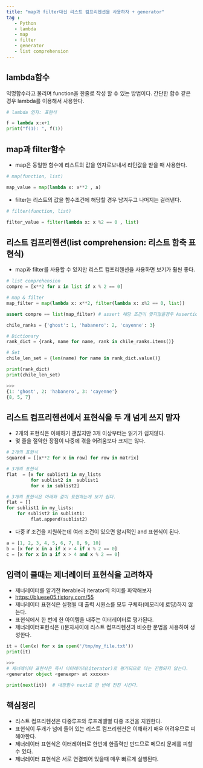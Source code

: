 ```yaml
---
title: "map과 filter대신 리스트 컴프리헨션을 사용하자 + generator"
tag : 
   - Python 
   - lambda
   - map
   - filter
   - generator
   - list comprehension
---
```


## lambda함수
익명함수라고 불리며 function을 한줄로 작성 할 수 있는 방법이다.
간단한 함수 같은 경우 lambda를 이용해서 사용한다.

```python
# lambda 인자: 표현식

f = lambda x:x+1
print("f(1): ", f(1))
```


## map과 filter함수

* map은 동일한 함수에 리스트의 값을 인자로보내서 리턴값을 받을 때 사용한다.

```python
# map(function, list)

map_value = map(lambda x: x**2 , a)
```

* filter는 리스트의 값을 함수조건에 해당할 경우 남겨두고 나머지는 걸러낸다.

```python
# filter(function, list)

filter_value = filter(lambda x: x %2 == 0 , list)
```

## 리스트 컴프리헨션(list comprehension: 리스트 함축 표현식)

* map과 filter를 사용할 수 있지만 리스트 컴프리헨션을 사용하면 보기가 훨씬 좋다.

```python
# list comprehension
compre = [x**2 for x in list if x % 2 == 0]

# map & filter
map_filter = map(lambda x: x**2, filter(lambda x: x%2 == 0, list))

assert compre == list(map_filter) # assert 해당 조건이 맞지않을경우 AssertionError 발생
```

```python
chile_ranks = {'ghost': 1, 'habanero': 2, 'cayenne': 3}

# Dictionary
rank_dict = {rank, name for name, rank in chile_ranks.items()}

# Set 
chile_len_set = {len(name) for name in rank_dict.value()}

print(rank_dict)
print(chile_len_set)

>>>
{1: 'ghost', 2: 'habanero', 3: 'cayenne'}
{8, 5, 7}
```


## 리스트 컴프리헨션에서 표현식을 두 개 넘게 쓰지 말자

* 2개의 표현식은 이해하기 괜찮지만 3개 이상부터는 읽기가 쉽지않다.
* 몇 줄을 절약한 장점이 나중에 겪을 어려움보다 크지는 않다.

```python
# 2개의 표현식
squared = [[x**2 for x in row] for row in matrix]

# 3개의 표현식
flat  = [x for sublist1 in my_lists
         for sublist2 in  sublist1
         for x in sublist2]

# 3개의 표현식은 아래와 같이 표현하는게 보기 쉽다.
flat = []
for sublist1 in my_lists:
    for sublist2 in sublist1:
         flat.append(sublist2)
```

* 다중 if 조건을 지원하는데 여러 조건이 있으면 암시적인 and 표현식이 된다.

```python
a = [1, 2, 3, 4, 5, 6, 7, 8, 9, 10]
b = [x for x in a if x > 4 if x % 2 == 0]
c = [x for x in a if x > 4 and x % 2 == 0]
```


## 입력이 클때는 제너레이터 표현식을 고려하자
* 제너레이터를 알기전 iterable과 iterator의 의미를 파악해보자
* https://bluese05.tistory.com/55
* 제너레이터 표현식은 실행될 때 출력 시퀀스를 모두 구체화(메모리에 로딩)하지 않는다.
* 표현식에서 한 번에 한 아이템을 내주는 이터레이터로 평가된다.
* 제너레이터표현식은 ()문자사이에 리스트 컴프리헨션과 비슷한 문법을 사용하여 생성한다.


```python
it = (len(x) for x in open('/tmp/my_file.txt'))
print(it)

>>>
# 제너레이터 표현식은 즉시 이터레이터(iterator)로 평가되므로 더는 진행되지 않는다.
<generator object <genexpr> at xxxxxx>

print(next(it))  # 내장함수 next로 한 번에 전진 시킨다.
```
## 핵심정리
* 리스트 컴프리헨션은 다중루프와 루프레벨별 다중 조건을 지원한다.
* 표현식이 두개가 넘에 들어 있는 리스트 컴프리헨션은 이해하기 매우 어려우므로 피해야한다.
* 제너레이터 표현식은 이터레이터로 한번에 한출력만 만드므로 메모리 문제를 피할 수 있다.
* 제너레이터 표현식은 서로 연결되어 있을때 매우 빠르게 실행된다.
